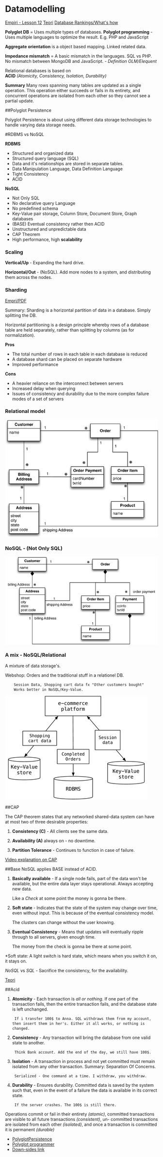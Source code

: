 # Datamodelling

[Empiri - Lesson 12](http://www.mikejakobsen.com/pdf/lesson12_db.pdf)
[Teori](https://www.comp.nus.edu.sg/~gilbert/pubs/BrewersConjecture-SigAct.pdf)
[Database Rankings/What's how](http://db-engines.com/en/ranking)


**Polyglot DB** = Uses multiple types of databases.
**Polyglot programming** - Uses multiple languages to optimize the result. E.g. PHP and JavaScript


**Aggregate orientation** is a object based mapping. Linked related data.

**Impedance mismatch** = A basic mismatch in the languages. SQL vs PHP. No mismatch between MongoDB and JavaScript. - *Definition OLM/Elequent*

Relational databases is based on **ACID** *(Atomicity, Consistency, Isolation, Durability)*

**Summary** Many rows spanning many tables are updated as a single operation. This operation either succeeds or fails in its entirety, and concurrent operations are isolated from each other so they cannot see a partial update.

##Polyglot Persistence

Polyglot Persistence is about using different data storage technologies to handle varying data storage needs.

#RDBMS vs NoSQL

**RDBMS**
* Structured and organized data
* Structured query language (SQL)
* Data and it's relationships are stored in separate tables.
* Data Manipulation Language, Data Definition Language
* Tight Consistency
* ACID

**NoSQL**
* Not Only SQL
* No declarative query Language
* No predefined schema
* Key-Value pair storage, Column Store, Document Store, Graph databases
* (BASE) Eventual consistency rather then ACID
* Unstructured and unpredictable data
* CAP Theorem
* High performance, high **scalability**

### Scaling

**Vertical/Up** - Expanding the hard drive.

**Horizontal/Out** - (NoSQL). Add more nodes to a system, and distributing them across the nodes.

### Sharding
[Empri/PDF](../assets/sharding.pdf)

Summary: Sharding is a horizontal partition of data in a database. Simply splitting the DB.

Horizontal partitioning is a design principle whereby rows of a database table are held separately, rather than splitting by columns (as for normalization).

**Pros**

* The total number of rows in each table in each database is reduced
* A database shard can be placed on separate hardware
* Improved performance

**Cons**
* A heavier reliance on the interconnect between servers
* Increased delay when querying
* Issues of consistency and durability due to the more complex failure modes of a set of servers
### Relational model

![Relational](../assets/db/relational-mapping.png)

### NoSQL - (Not Only SQL)

![NoSQL](../assets/db/no-sql-mapping.png)

### A mix - NoSQL/Relational

A mixture of data storage's.

Webshop:    Orders and the traditional stuff in a relationel DB.

		Session Data, Shopping cart data fx "Other customers bought"
		Works better in NoSQL/Key-Value.

![A Mix](../assets/db/a-mix-mapping.png)

##CAP

The CAP theorem states that any networked shared-data system can have at most two of three desirable properties:

1. **Consistency (C)** - All clients see the same data.

2. **Availability (A)** always on - no downtime.

3. **Partition Tolerance** - Continues to function in case of failure.

[Video explanation on CAP](https://www.youtube.com/watch?v=Jw1iFr4v58M)

##Base
NoSQL applies BASE instead of ACID.

1. **Basically available** - If a single node fails, part of the data won't be available, but the entire data layer stays operational. Always accepting new data.

	Like a *Check* at some point the money is gonna be there.

2. **Soft state** - Indicates that the state of the system may change over time, even without input. This is because of the eventual consistency model.

	The clusters can change without the user knowing.

3. **Eventual Consistency** - Means that updates will eventually ripple through to all servers, given enough time.

	The money from the check is gonna be there at some point.

*Soft state: A light switch is hard state, which means when you switch it on, it stays on.

*NoSQL* vs *SQL* - Sacrifice the consistency, for the availability.

[Teori](https://www.comp.nus.edu.sg/~gilbert/pubs/BrewersConjecture-SigAct.pdf)

##Acid
1. **Atomicity** - Each transaction is *all or nothing*. If one part of the transaction fails, then the entire transaction fails, and the database state is left unchanged.

		If i transfer 100$ to Anna. SQL withdraws them from my account, then insert them in her's. Either it all works, or nothing is changed.

2. **Consistency** - Any transaction will bring the database from one valid state to another.

		Think Bank account. Add the end of the day, we still have 100$.

3. **Isolation** - A transaction in process and not yet committed must remain isolated from any other transaction. Summary: Separation Of Concerns.

		Serialized - One command at a time. I withdraw, you withdraw.

4. **Durability** - Ensures durability. Committed data is saved by the system such that, even in the event of a failure the data is available in its correct state.

		If the server crashes. The 100$ is still there.

Operations commit or fail in their entirety *(atomic)*, committed transactions are visible to all future transactions *(consistent)*, un- committed transactions are isolated from each other *(isolated)*, and once a transaction is committed it is permanent *(durable)*


* [PolyglotPersistence](http://martinfowler.com/bliki/PolyglotPersistence.html)
* [Polyglot programmer](http://memeagora.blogspot.dk/2006/12/polyglot-programming.html)
* [Down-sides link](http://www.techrepublic.com/article/developers-are-calling-it-quits-on-polyglot-programming/)

